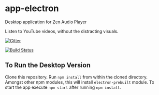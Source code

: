 # app-electron
Desktop application for Zen Audio Player

Listen to YouTube videos, without the distracting visuals.

[![Gitter](https://badges.gitter.im/Join%20Chat.svg)](https://gitter.im/zen-audio-player/zen-audio-player.github.io?utm_source=badge&utm_medium=badge&utm_campaign=pr-badge)

[![Build Status](https://travis-ci.org/artforlife/app-electron.svg?branch=master)](https://travis-ci.org/artforlife/app-electron)



## To Run the Desktop Version
Clone this repository. Run `npm install` from within the cloned directory. Amongst other npm modules, this will install `electron-prebuilt` module. To start the app execute `npm start` after running `npm install`.

